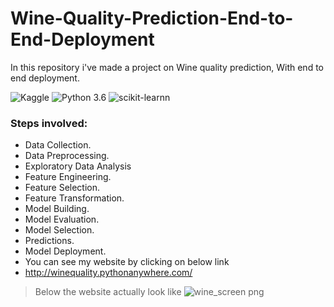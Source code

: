# Wine-Quality-Prediction-End-to-End-Deployment
In this repository i've made a project on Wine quality prediction, With end to end deployment.

![Kaggle](https://img.shields.io/badge/Dataset-Kaggle-blue.svg) ![Python 3.6](https://img.shields.io/badge/Python-3.6-brightgreen.svg) ![scikit-learnn](https://img.shields.io/badge/Library-Scikit_Learn-orange.svg)

### Steps involved:
* Data Collection.
* Data Preprocessing.
* Exploratory Data Analysis
* Feature Engineering.
* Feature Selection.
* Feature Transformation.
* Model Building.
* Model Evaluation.
* Model Selection.
* Predictions.
* Model Deployment.
* You can see my website by clicking on below link
* http://winequality.pythonanywhere.com/


> Below the website actually look like
![wine_screen png](https://user-images.githubusercontent.com/64009514/102008781-180fbb80-3d59-11eb-9b04-74d3403f10b9.jpg)
